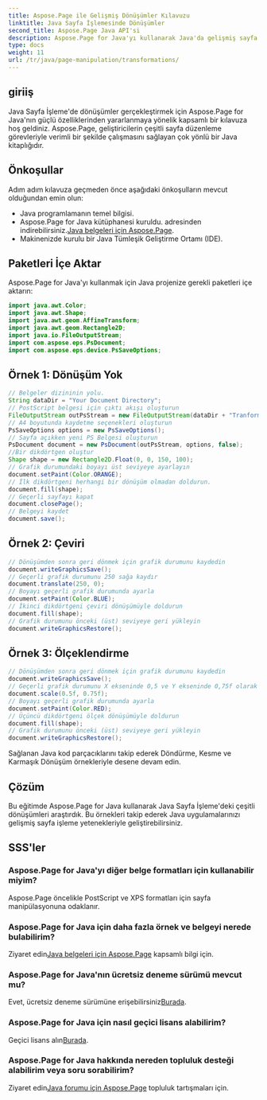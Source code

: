 ```yaml
---
title: Aspose.Page ile Gelişmiş Dönüşümler Kılavuzu
linktitle: Java Sayfa İşlemesinde Dönüşümler
second_title: Aspose.Page Java API'si
description: Aspose.Page for Java'yı kullanarak Java'da gelişmiş sayfa dönüşümlerini nasıl gerçekleştireceğinizi öğrenin. Java uygulamalarınızı güçlü manipülasyon yetenekleriyle geliştirin.
type: docs
weight: 11
url: /tr/java/page-manipulation/transformations/
---
```

## giriiş
Java Sayfa İşleme'de dönüşümler gerçekleştirmek için Aspose.Page for Java'nın güçlü özelliklerinden yararlanmaya yönelik kapsamlı bir kılavuza hoş geldiniz. Aspose.Page, geliştiricilerin çeşitli sayfa düzenleme görevleriyle verimli bir şekilde çalışmasını sağlayan çok yönlü bir Java kitaplığıdır.
## Önkoşullar
Adım adım kılavuza geçmeden önce aşağıdaki önkoşulların mevcut olduğundan emin olun:
- Java programlamanın temel bilgisi.
-  Aspose.Page for Java kütüphanesi kuruldu. adresinden indirebilirsiniz.[Java belgeleri için Aspose.Page](https://reference.aspose.com/page/java/).
- Makinenizde kurulu bir Java Tümleşik Geliştirme Ortamı (IDE).
## Paketleri İçe Aktar
Aspose.Page for Java'yı kullanmak için Java projenize gerekli paketleri içe aktarın:
```java
import java.awt.Color;
import java.awt.Shape;
import java.awt.geom.AffineTransform;
import java.awt.geom.Rectangle2D;
import java.io.FileOutputStream;
import com.aspose.eps.PsDocument;
import com.aspose.eps.device.PsSaveOptions;

```
## Örnek 1: Dönüşüm Yok
```java
// Belgeler dizininin yolu.
String dataDir = "Your Document Directory";
// PostScript belgesi için çıktı akışı oluşturun
FileOutputStream outPsStream = new FileOutputStream(dataDir + "Tranformations_outPS.ps");
// A4 boyutunda kaydetme seçenekleri oluşturun
PsSaveOptions options = new PsSaveOptions();
// Sayfa açıkken yeni PS Belgesi oluşturun
PsDocument document = new PsDocument(outPsStream, options, false);
//Bir dikdörtgen oluştur
Shape shape = new Rectangle2D.Float(0, 0, 150, 100);
// Grafik durumundaki boyayı üst seviyeye ayarlayın
document.setPaint(Color.ORANGE);
// İlk dikdörtgeni herhangi bir dönüşüm olmadan doldurun.
document.fill(shape);
// Geçerli sayfayı kapat
document.closePage();
// Belgeyi kaydet
document.save();
```
## Örnek 2: Çeviri
```java
// Dönüşümden sonra geri dönmek için grafik durumunu kaydedin
document.writeGraphicsSave();
// Geçerli grafik durumunu 250 sağa kaydır
document.translate(250, 0);
// Boyayı geçerli grafik durumunda ayarla
document.setPaint(Color.BLUE);
// İkinci dikdörtgeni çeviri dönüşümüyle doldurun
document.fill(shape);
// Grafik durumunu önceki (üst) seviyeye geri yükleyin
document.writeGraphicsRestore();
```
## Örnek 3: Ölçeklendirme
```java
// Dönüşümden sonra geri dönmek için grafik durumunu kaydedin
document.writeGraphicsSave();
// Geçerli grafik durumunu X ekseninde 0,5 ve Y ekseninde 0,75f olarak ölçeklendirin
document.scale(0.5f, 0.75f);
// Boyayı geçerli grafik durumunda ayarla
document.setPaint(Color.RED);
// Üçüncü dikdörtgeni ölçek dönüşümüyle doldurun
document.fill(shape);
// Grafik durumunu önceki (üst) seviyeye geri yükleyin
document.writeGraphicsRestore();
```
Sağlanan Java kod parçacıklarını takip ederek Döndürme, Kesme ve Karmaşık Dönüşüm örnekleriyle desene devam edin.
## Çözüm
Bu eğitimde Aspose.Page for Java kullanarak Java Sayfa İşleme'deki çeşitli dönüşümleri araştırdık. Bu örnekleri takip ederek Java uygulamalarınızı gelişmiş sayfa işleme yetenekleriyle geliştirebilirsiniz.
## SSS'ler
### Aspose.Page for Java'yı diğer belge formatları için kullanabilir miyim?
Aspose.Page öncelikle PostScript ve XPS formatları için sayfa manipülasyonuna odaklanır.
### Aspose.Page for Java için daha fazla örnek ve belgeyi nerede bulabilirim?
 Ziyaret edin[Java belgeleri için Aspose.Page](https://reference.aspose.com/page/java/) kapsamlı bilgi için.
### Aspose.Page for Java'nın ücretsiz deneme sürümü mevcut mu?
 Evet, ücretsiz deneme sürümüne erişebilirsiniz[Burada](https://releases.aspose.com/).
### Aspose.Page for Java için nasıl geçici lisans alabilirim?
 Geçici lisans alın[Burada](https://purchase.aspose.com/temporary-license/).
### Aspose.Page for Java hakkında nereden topluluk desteği alabilirim veya soru sorabilirim?
 Ziyaret edin[Java forumu için Aspose.Page](https://forum.aspose.com/c/page/39) topluluk tartışmaları için.